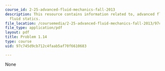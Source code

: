 ```yaml
---
course_id: 2-25-advanced-fluid-mechanics-fall-2013
description: This resource contains information related to, advanced fluid mechanics,
  fluid statics.
file_location: /coursemedia/2-25-advanced-fluid-mechanics-fall-2013/97c745d9cb712c4faab5af70f6610683_MIT2_25F13_Shapi1.14_Probl.pdf
file_type: application/pdf
layout: pdf
title: Problem 1.14
type: course
uid: 97c745d9cb712c4faab5af70f6610683

---
```

None